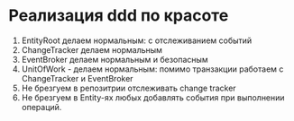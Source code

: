 # Реализация ddd по красоте 

1. EntityRoot делаем нормальным: с отслеживанием событий
2. ChangeTracker делаем нормальным  
3. EventBroker делаем нормальным и безопасным
4. UnitOfWork - делаем нормальным: помимо транзакции работаем с ChangeTracker и EventBroker
5. Не брезгуем в репозитрии отслеживать change tracker
6. Не брезгуем в Entity-ях любых добавлять события при выполнении операций.